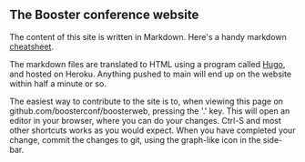 ## The Booster conference website

The content of this site is written in Markdown. Here's a handy markdown [cheatsheet](https://github.com/adam-p/markdown-here/wiki/Markdown-Cheatsheet). 

The markdown files are translated to HTML using a program called [Hugo](https://gohugo.io/), and hosted on Heroku. Anything pushed to main will end up on the website within half a minute or so. 

The easiest way to contribute to the site is to, when viewing this page on github.com/boosterconf/boosterweb, pressing the '.' key. This will open an editor
in your browser, where you can do your changes. Ctrl-S and most other shortcuts works as you would expect. When you have completed your change, commit the
changes to git, using the graph-like icon in the side-bar. 
